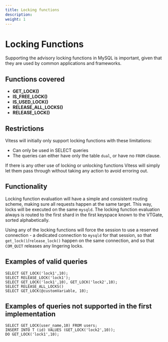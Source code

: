 ```yaml
---
title: Locking functions
description:
weight: 1
---
```

# Locking Functions

Supporting the advisory locking functions in MySQL is important, given that they are used by common applications and frameworks.

## Functions covered

 * __GET_LOCK()__
 * __IS_FREE_LOCK()__
 * __IS_USED_LOCK()__
 * __RELEASE_ALL_LOCKS()__
 * __RELEASE_LOCK()__

## Restrictions

Vitess will initially only support locking functions with these limitations:

 * Can only be used in SELECT queries
 * The queries can either have only the table `dual`, or have no `FROM` clause.
 
 If there is any other use of locking or unlocking functions Vitess will simply let them pass through without taking any action to avoid erroring out.

 ## Functionality

Locking function evaluation will have a simple and consistent routing scheme, making sure all requests happen at the same target. This way, locks will be executed on the same `mysqld`.
The locking function evaluation always is routed to the first shard in the first keyspace known to the VTGate, sorted alphabetically.

Using any of the locking functions will force the session to use a reserved connection - a dedicated connection to `mysqld` for that session, so that `get_lock()`/`release_lock()` happen on the same connection, and so that `COM_QUIT` releases any lingering locks.

## Examples of valid queries

```
SELECT GET_LOCK('lock1',10);
SELECT RELEASE_LOCK('lock1');
SELECT GET_LOCK('lock1',10), GET_LOCK('lock2',10);
SELECT RELEASE_ALL_LOCKS()
SELECT GET_LOCK(@customVariable, 10);
```

## Examples of queries not supported in the first implementation

```
SELECT GET_LOCK(user_name,10) FROM users;
INSERT INTO T (id) VALUES (GET_LOCK('lock2',10));
DO GET_LOCK('lock1',10);
```

